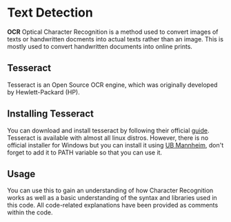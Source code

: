 # Text Detection #
**OCR** Optical Character Recognition is a method used to convert images of texts or handwritten docments into actual texts rather than an image. This is mostly used to convert handwritten documents into online prints.

## Tesseract ##
Tesseract is an Open Source OCR engine, which was originally developed by Hewlett-Packard (HP).

## Installing Tesseract ##
You can download and install tesseract by following their official [guide](https://tesseract-ocr.github.io/tessdoc/Home.html). Tesseract is available with almost all linux distros. However, there is no official installer for Windows but you can install it using [UB Mannheim](https://github.com/UB-Mannheim/tesseract/wiki), don't forget to add it to PATH variable so that you can use it.

## Usage ##
You can use this to gain an understanding of how Character Recognition works as well as a basic understanding of the syntax and libraries used in this code. All code-related explanations have been provided as comments within the code.
